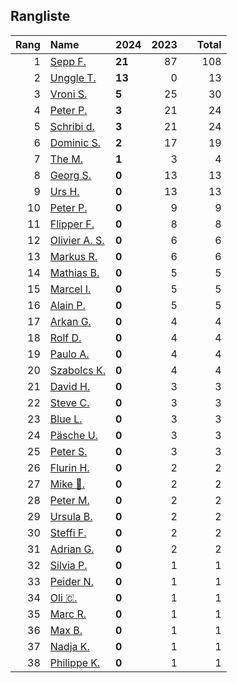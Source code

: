## Rangliste

|   Rang | Name                                                       | 2024   |   2023 |    |   Total |
|-------:|:-----------------------------------------------------------|:-------|-------:|:---|--------:|
|      1 | [Sepp F.](https://www.strava.com/athletes/16756310)        | **21** |     87 |    |     108 |
|      2 | [Unggle T.](https://www.strava.com/athletes/22347544)      | **13** |      0 |    |      13 |
|      3 | [Vroni S.](https://www.strava.com/athletes/29514203)       | **5**  |     25 |    |      30 |
|      4 | [Peter P.](https://www.strava.com/athletes/25457664)       | **3**  |     21 |    |      24 |
|      5 | [Schribi d.](https://www.strava.com/athletes/11422737)     | **3**  |     21 |    |      24 |
|      6 | [Dominic S.](https://www.strava.com/athletes/55489726)     | **2**  |     17 |    |      19 |
|      7 | [The M.](https://www.strava.com/athletes/6200327)          | **1**  |      3 |    |       4 |
|      8 | [Georg S.](https://www.strava.com/athletes/916353)         | **0**  |     13 |    |      13 |
|      9 | [Urs H.](https://www.strava.com/athletes/372431)           | **0**  |     13 |    |      13 |
|     10 | [Peter P.](https://www.strava.com/athletes/57591751)       | **0**  |      9 |    |       9 |
|     11 | [Flipper F.](https://www.strava.com/athletes/42768485)     | **0**  |      8 |    |       8 |
|     12 | [Olivier A.  S.](https://www.strava.com/athletes/28727279) | **0**  |      6 |    |       6 |
|     13 | [Markus R.](https://www.strava.com/athletes/4722924)       | **0**  |      6 |    |       6 |
|     14 | [Mathias B.](https://www.strava.com/athletes/49060784)     | **0**  |      5 |    |       5 |
|     15 | [Marcel I.](https://www.strava.com/athletes/7534298)       | **0**  |      5 |    |       5 |
|     16 | [Alain P.](https://www.strava.com/athletes/3430605)        | **0**  |      5 |    |       5 |
|     17 | [Arkan G.](https://www.strava.com/athletes/8800165)        | **0**  |      4 |    |       4 |
|     18 | [Rolf D.](https://www.strava.com/athletes/18050383)        | **0**  |      4 |    |       4 |
|     19 | [Paulo A.](https://www.strava.com/athletes/21995947)       | **0**  |      4 |    |       4 |
|     20 | [Szabolcs K.](https://www.strava.com/athletes/14460104)    | **0**  |      4 |    |       4 |
|     21 | [David H.](https://www.strava.com/athletes/2116373)        | **0**  |      3 |    |       3 |
|     22 | [Steve C.](https://www.strava.com/athletes/15992918)       | **0**  |      3 |    |       3 |
|     23 | [Blue L.](https://www.strava.com/athletes/84269972)        | **0**  |      3 |    |       3 |
|     24 | [Päsche U.](https://www.strava.com/athletes/28885166)      | **0**  |      3 |    |       3 |
|     25 | [Peter S.](https://www.strava.com/athletes/8718070)        | **0**  |      3 |    |       3 |
|     26 | [Flurin H.](https://www.strava.com/athletes/60467988)      | **0**  |      2 |    |       2 |
|     27 | [Mike 🎲.](https://www.strava.com/athletes/6991554)         | **0**  |      2 |    |       2 |
|     28 | [Peter M.](https://www.strava.com/athletes/14946812)       | **0**  |      2 |    |       2 |
|     29 | [Ursula B.](https://www.strava.com/athletes/7692435)       | **0**  |      2 |    |       2 |
|     30 | [Steffi  F.](https://www.strava.com/athletes/96508304)     | **0**  |      2 |    |       2 |
|     31 | [Adrian G.](https://www.strava.com/athletes/18926488)      | **0**  |      2 |    |       2 |
|     32 | [Silvia P.](https://www.strava.com/athletes/14573315)      | **0**  |      1 |    |       1 |
|     33 | [Peider N.](https://www.strava.com/athletes/22440929)      | **0**  |      1 |    |       1 |
|     34 | [Oli 🇨.](https://www.strava.com/athletes/31956795)         | **0**  |      1 |    |       1 |
|     35 | [Marc R.](https://www.strava.com/athletes/58984045)        | **0**  |      1 |    |       1 |
|     36 | [Max B.](https://www.strava.com/athletes/24834013)         | **0**  |      1 |    |       1 |
|     37 | [Nadja K.](https://www.strava.com/athletes/16030256)       | **0**  |      1 |    |       1 |
|     38 | [Philippe K.](https://www.strava.com/athletes/10843886)    | **0**  |      1 |    |       1 |
